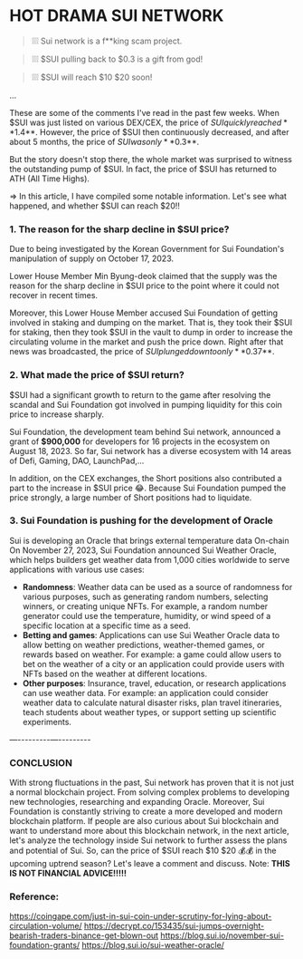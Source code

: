 # HOT DRAMA SUI NETWORK

> ❕❕❕ Sui network is a f**king scam project.

> ❕❕❕ $SUI pulling back to $0.3 is a gift from god!

> ❕❕❕ $SUI will reach $10 $20 soon!

...

These are some of the comments I've read in the past few weeks.
When $SUI was just listed on various DEX/CEX, the price of $SUI quickly reached **$1.4**.
However, the price of $SUI then continuously decreased, and after about 5 months, the price of $SUI was only **$0.3**.

But the story doesn't stop there, the whole market was surprised to witness the outstanding pump of $SUI. In fact, the price of $SUI has returned to ATH (All Time Highs).

=> In this article, I have compiled some notable information. Let's see what happened, and whether $SUI can reach $20!!

### 1. The reason for the sharp decline in $SUI price?

Due to being investigated by the Korean Government for Sui Foundation's manipulation of supply on October 17, 2023.

Lower House Member Min Byung-deok claimed that the supply was the reason for the sharp decline in $SUI price to the point where it could not recover in recent times.

Moreover, this Lower House Member accused Sui Foundation of getting involved in staking and dumping on the market. That is, they took their $SUI for staking, then they took $SUI in the vault to dump in order to increase the circulating volume in the market and push the price down.
Right after that news was broadcasted, the price of $SUI plunged down to only **$0.37**.


### 2. What made the price of $SUI return?

$SUI had a significant growth to return to the game after resolving the scandal and Sui Foundation got involved in pumping liquidity for this coin price to increase sharply.

Sui Foundation, the development team behind Sui network, announced a grant of **$900,000** for developers for 16 projects in the ecosystem on August 18, 2023. So far, Sui network has a diverse ecosystem with 14 areas of Defi, Gaming, DAO, LaunchPad,...

In addition, on the CEX exchanges, the Short positions also contributed a part to the increase in $SUI price 😂. Because Sui Foundation pumped the price strongly, a large number of Short positions had to liquidate.


### 3. Sui Foundation is pushing for the development of Oracle

Sui is developing an Oracle that brings external temperature data On-chain
On November 27, 2023, Sui Foundation announced Sui Weather Oracle, which helps builders get weather data from 1,000 cities worldwide to serve applications with various use cases:
- **Randomness**: Weather data can be used as a source of randomness for various purposes, such as generating random numbers, selecting winners, or creating unique NFTs. For example, a random number generator could use the temperature, humidity, or wind speed of a specific location at a specific time as a seed.
- **Betting and games**: Applications can use Sui Weather Oracle data to allow betting on weather predictions, weather-themed games, or rewards based on weather. For example: a game could allow users to bet on the weather of a city or an application could provide users with NFTs based on the weather at different locations.
- **Other purposes**: Insurance, travel, education, or research applications can use weather data. For example: an application could consider weather data to calculate natural disaster risks, plan travel itineraries, teach students about weather types, or support setting up scientific experiments.

—---------—---------

### CONCLUSION

With strong fluctuations in the past, Sui network has proven that it is not just a normal blockchain project. From solving complex problems to developing new technologies, researching and expanding Oracle.
Moreover, Sui Foundation is constantly striving to create a more developed and modern blockchain platform.
If people are also curious about Sui blockchain and want to understand more about this blockchain network, in the next article, let's analyze the technology inside Sui network to further assess the plans and potential of Sui.
So, can the price of $SUI reach $10 $20 💰💰 in the upcoming uptrend season? Let's leave a comment and discuss.
Note: **THIS IS NOT FINANCIAL ADVICE!!!!!**



### Reference:

https://coingape.com/just-in-sui-coin-under-scrutiny-for-lying-about-circulation-volume/
https://decrypt.co/153435/sui-jumps-overnight-bearish-traders-binance-get-blown-out
https://blog.sui.io/november-sui-foundation-grants/
https://blog.sui.io/sui-weather-oracle/
